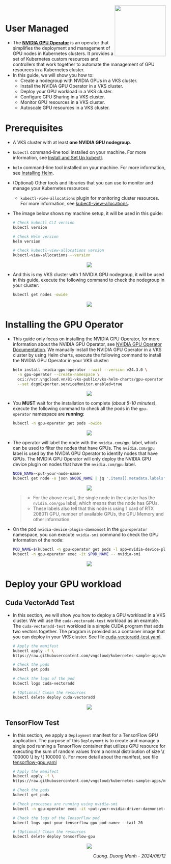 <div style="float: right;"><img src="../../images/01.png" width="160px" /></div><br>

# User Managed

- The **[NVIDIA GPU Operator](https://github.com/NVIDIA/gpu-operator)** is an operator that simplifies the deployment and management of GPU nodes in Kubernetes clusters. It provides a set of Kubernetes custom resources and controllers that work together to automate the management of GPU resources in a Kubernetes cluster.
- In this guide, we will show you how to:
  - Create a nodegroup with NVIDIA GPUs in a VKS cluster.
  - Install the NVIDIA GPU Operator in a VKS cluster.
  - Deploy your GPU workload in a VKS cluster.
  - Configure GPU Sharing in a VKS cluster.
  - Monitor GPU resources in a VKS cluster.
  - Autoscale GPU resources in a VKS cluster.

# Prerequisites

- A VKS cluster with at least **one NVIDIA GPU nodegroup**.
- `kubectl` command-line tool installed on your machine. For more information, see [Install and Set Up kubectl](https://kubernetes.io/docs/tasks/tools/install-kubectl/).
- `helm` command-line tool installed on your machine. For more information, see [Installing Helm](https://helm.sh/docs/intro/install/).
- (Optional) Other tools and libraries that you can use to monitor and manage your Kubernetes resources:

  - `kubectl-view-allocations` plugin for monitoring cluster resources. For more information, see [kubectl-view-allocations](https://github.com/davidB/kubectl-view-allocations).

- The image below shows my machine setup, it will be used in this guide:

  ```bash
  # Check kubectl CLI version
  kubectl version

  # Check Helm version
  helm version

  # Check kubectl-view-allocations version
  kubectl-view-allocations --version
  ```

  <center>

  ![](./../../images/nodegroup/02.png)

  </center>

- And this is my VKS cluster with 1 NVIDIA GPU nodegroup, it will be used in this guide, execute the following command to check the nodegroup in your cluster:

  ```bash
  kubectl get nodes -owide
  ```

  <center>

  ![](./../../images/nodegroup/01.1.png)

  </center>

# Installing the GPU Operator

- This guide only focus on installing the NVIDIA GPU Operator, for more information about the NVIDIA GPU Operator, see [NVIDIA GPU Operator Documentation](https://docs.nvidia.com/datacenter/cloud-native/gpu-operator/latest/getting-started.html). We manually install the NVIDIA GPU Operator in a VKS cluster by using Helm charts, execute the following command to install the NVIDIA GPU Operator in your VKS cluster:

  ```bash
  helm install nvidia-gpu-operator --wait --version v24.3.0 \
    -n gpu-operator --create-namespace \
    oci://vcr.vngcloud.vn/81-vks-public/vks-helm-charts/gpu-operator \
    --set dcgmExporter.serviceMonitor.enabled=true
  ```

  <center>

  ![](./../../images/nodegroup/03.png)

  </center>

- You **MUST** wait for the installation to complete _(about 5-10 minutes)_, execute the following command to check all the pods in the `gpu-operator` namespace are **running**:

  ```bash
  kubectl -n gpu-operator get pods -owide
  ```

  <center>

  ![](./../../images/nodegroup/04.png)

  </center>

- The operator will label the node with the `nvidia.com/gpu` label, which can be used to filter the nodes that have GPUs. The `nvidia.com/gpu` label is used by the NVIDIA GPU Operator to identify nodes that have GPUs. The NVIDIA GPU Operator will only deploy the NVIDIA GPU device plugin on nodes that have the `nvidia.com/gpu` label.

  ```bash
  NODE_NAME=<put-your-node-name>
  kubectl get node -o json $NODE_NAME | jq '.items[].metadata.labels' | grep "nvidia.com"
  ```

  <center>

  ![](./../../images/nodegroup/05.png)

  </center>

  > - For the above result, the single node in the cluster has the `nvidia.com/gpu` label, which means that the node has GPUs.
  > - These labels also tell that this node is using 1 card of RTX 2080Ti GPU, number of available GPUs, the GPU Memory and other information.

- On the pod `nvidia-device-plugin-daemonset` in the `gpu-operator` namespace, you can execute `nvidia-smi` command to check the GPU information of the node:

  ```bash
  POD_NAME=$(kubectl -n gpu-operator get pods -l app=nvidia-device-plugin-daemonset -o jsonpath='{.items[0].metadata.name}')
  kubectl -n gpu-operator exec -it $POD_NAME -- nvidia-smi
  ```

  <center>
    
    ![](./../../images/nodegroup/06.png)

  </center>

# Deploy your GPU workload

## Cuda VectorAdd Test

- In this section, we will show you how to deploy a GPU workload in a VKS cluster. We will use the `cuda-vectoradd-test` workload as an example. The `cuda-vectoradd-test` workload is a simple CUDA program that adds two vectors together. The program is provided as a container image that you can deploy in your VKS cluster. See file [cuda-vectoradd-test.yaml](https://raw.githubusercontent.com/vngcloud/kubernetes-sample-apps/main/nvidia-gpu/manifest/cuda-vectoradd-test.yaml).

  ```bash
  # Apply the manifest
  kubectl apply -f \
  https://raw.githubusercontent.com/vngcloud/kubernetes-sample-apps/main/nvidia-gpu/manifest/cuda-vectoradd-test.yaml

  # Check the pods
  kubectl get pods

  # Check the logs of the pod
  kubectl logs cuda-vectoradd

  # [Optional] Clean the resources
  kubectl delete deploy cuda-vectoradd
  ```

  <center>

  ![](./../../images/nodegroup/07.png)

  </center>

## TensorFlow Test

- In this section, we apply a `Deployment` manifest for a TensorFlow GPU application. The purpose of this `Deployment` is to create and manage a single pod running a TensorFlow container that utilizes GPU resource for executing the sum of random values from a normal distribution of size \\( 100000 \\) by \\( 100000 \\). For more detail about the manifest, see file [tensorflow-gpu.yaml](https://raw.githubusercontent.com/vngcloud/kubernetes-sample-apps/main/nvidia-gpu/manifest/tensorflow-gpu.yaml)

  ```bash
  # Apply the manifest
  kubectl apply -f \
  https://raw.githubusercontent.com/vngcloud/kubernetes-sample-apps/main/nvidia-gpu/manifest/tensorflow-gpu.yaml

  # Check the pods
  kubectl get pods

  # Check processes are running using nvidia-smi
  kubectl -n gpu-operator exec -it <put-your-nvidia-driver-daemonset-pod-name> -- nvidia-smi

  # Check the logs of the TensorFlow pod
  kubectl logs <put-your-tensorflow-gpu-pod-name> --tail 20

  # [Optional] Clean the resources
  kubectl delete deploy tensorflow-gpu
  ```

  <center>

  ![](./../../images/nodegroup/08.png)

  </center>

<div style="float: right;">
<i>Cuong. Duong Manh - 2024/06/12</i>
</div>
